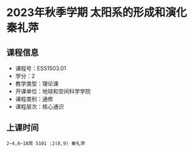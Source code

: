 # 2023年秋季学期 太阳系的形成和演化 秦礼萍






## 课程信息

- 课程号：ESS1503.01
- 学分：2
- 教学类型：理论课
- 开课单位：地球和空间科学学院
- 课程类别：通修
- 课程层次：核心通识

## 上课时间

```
2~4,6~18周 5101 :2(8,9) 秦礼萍
```

